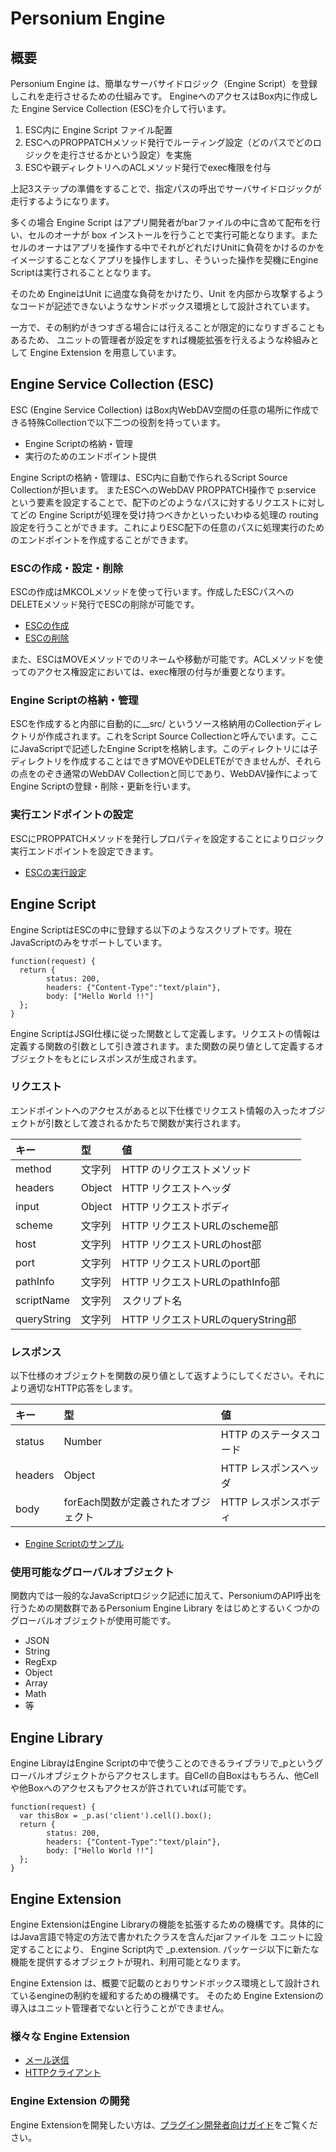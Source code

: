 # Personium Engine
## 概要

Personium Engine は、簡単なサーバサイドロジック（Engine Script）を登録しこれを走行させるための仕組みです。
EngineへのアクセスはBox内に作成した Engine Service Collection (ESC)を介して行います。

1. ESC内に Engine Script ファイル配置
1. ESCへのPROPPATCHメソッド発行でルーティング設定（どのパスでどのロジックを走行させるかという設定）を実施
1. ESCや親ディレクトリへのACLメソッド発行でexec権限を付与

上記3ステップの準備をすることで、指定パスの呼出でサーバサイドロジックが走行するようになります。

多くの場合 Engine Script はアプリ開発者がbarファイルの中に含めて配布を行い、セルのオーナが box インストールを行うことで実行可能となります。またセルのオーナはアプリを操作する中でそれがどれだけUnitに負荷をかけるのかをイメージすることなくアプリを操作しますし、そういった操作を契機にEngine Scriptは実行されることとなります。

そのため EngineはUnit に過度な負荷をかけたり、Unit を内部から攻撃するようなコードが記述できないようなサンドボックス環境として設計されています。

一方で、その制約がきつすぎる場合には行えることが限定的になりすぎることもあるため、
ユニットの管理者が設定をすれば機能拡張を行えるような枠組みとして Engine Extension を用意しています。


## Engine Service Collection (ESC)

ESC (Engine Service Collection) はBox内WebDAV空間の任意の場所に作成できる特殊Collectionで以下二つの役割を持っています。

* Engine Scriptの格納・管理
* 実行のためのエンドポイント提供

Engine Scriptの格納・管理は、ESC内に自動で作られるScript Source Collectionが担います。
またESCへのWebDAV PROPPATCH操作で p:service という要素を設定することで、配下のどのようなパスに対するリクエストに対してどの Engine Scriptが処理を受け持つべきかといったいわゆる処理の routing 設定を行うことができます。これによりESC配下の任意のパスに処理実行のためのエンドポイントを作成することができます。


### ESCの作成・設定・削除

ESCの作成はMKCOLメソッドを使って行います。作成したESCパスへのDELETEメソッド発行でESCの削除が可能です。

* [ESCの作成](../apiref/current/381_Create_Service_Collection_Source.html)
* [ESCの削除](../apiref/current/383_Delete_Service_Collection_Source.html)

また、ESCはMOVEメソッドでのリネームや移動が可能です。ACLメソッドを使ってのアクセス権設定においては、exec権限の付与が重要となります。


### Engine Scriptの格納・管理

ESCを作成すると内部に自動的に__src/ というソース格納用のCollectionディレクトリが作成されます。これをScript Source Collectionと呼んでいます。ここにJavaScriptで記述したEngine Scriptを格納します。このディレクトリには子ディレクトリを作成することはできずMOVEやDELETEができませんが、それらの点をのぞき通常のWebDAV Collectionと同じであり、WebDAV操作によってEngine Scriptの登録・削除・更新を行います。

### 実行エンドポイントの設定

ESCにPROPPATCHメソッドを発行しプロパティを設定することによりロジック実行エンドポイントを設定できます。

* [ESCの実行設定](../apiref/current/380_Configure_Service_Collection.html)


## Engine Script

Engine ScriptはESCの中に登録する以下のようなスクリプトです。現在JavaScriptのみをサポートしています。

```
function(request) {
  return {
        status: 200,
        headers: {"Content-Type":"text/plain"},
        body: ["Hello World !!"]
  };
}
```

Engine ScriptはJSGI仕様に従った関数として定義します。リクエストの情報は定義する関数の引数として引き渡されます。また関数の戻り値として定義するオブジェクトをもとにレスポンスが生成されます。

### リクエスト

エンドポイントへのアクセスがあると以下仕様でリクエスト情報の入ったオブジェクトが引数として渡されるかたちで関数が実行されます。

|キー|型|値|
|:--|:--|:--|
|method|文字列|HTTP のリクエストメソッド|
|headers|Object|HTTP リクエストヘッダ|
|input|Object|HTTP リクエストボディ|
|scheme|文字列|HTTP リクエストURLのscheme部|
|host|文字列|HTTP リクエストURLのhost部|
|port|文字列|HTTP リクエストURLのport部|
|pathInfo|文字列|HTTP リクエストURLのpathInfo部|
|scriptName|文字列|スクリプト名|
|queryString|文字列|HTTP リクエストURLのqueryString部|


### レスポンス

以下仕様のオブジェクトを関数の戻り値として返すようにしてください。それにより適切なHTTP応答をします。

|キー|型|値|
|:--|:--|:--|
|status|Number|HTTP のステータスコード|
|headers|Object|HTTP レスポンスヘッダ|
|body|forEach関数が定義されたオブジェクト|HTTP レスポンスボディ|


* [Engine Scriptのサンプル](./671_Engine_Script_Samples.md)


### 使用可能なグローバルオブジェクト


関数内では一般的なJavaScriptロジック記述に加えて、PersoniumのAPI呼出を行うための関数群であるPersonium Engine Library をはじめとするいくつかのグローバルオブジェクトが使用可能です。

* JSON
* String
* RegExp
* Object
* Array
* Math
* 等

## Engine Library

Engine LibrayはEngine Scriptの中で使うことのできるライブラリで_pというグローバルオブジェクトからアクセスします。自Cellの自Boxはもちろん、他Cellや他Boxへのアクセスもアクセスが許されていれば可能です。


```
function(request) {
  var thisBox = _p.as('client').cell().box();
  return {
        status: 200,
        headers: {"Content-Type":"text/plain"},
        body: ["Hello World !!"]
  };
}
```



## Engine Extension

Engine ExtensionはEngine Libraryの機能を拡張するための機構です。具体的にはJava言語で特定の方法で書かれたクラスを含んだjarファイルを
ユニットに設定することにより、 Engine Script内で _p.extension. パッケージ以下に新たな機能を提供するオブジェクトが現れ、利用可能となります。

Engine Extension は、概要で記載のとおりサンドボックス環境として設計されているengineの制約を緩和するための機構です。
そのため Engine Extensionの導入はユニット管理者でないと行うことができません。

### 様々な Engine Extension

* [メール送信](../plugin-developer/Extension_Send_Mail.md)
* [HTTPクライアント](https://github.com/personium/personium-ex-httpclient)

### Engine Extension の開発

Engine Extensionを開発したい方は、[プラグイン開発者向けガイド](../plugin-developer/)をご覧ください。
